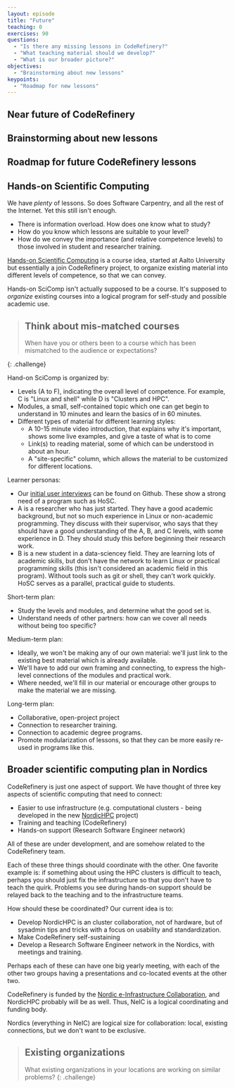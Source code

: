 ```yaml
---
layout: episode
title: "Future"
teaching: 0
exercises: 90
questions:
  - "Is there any missing lessons in CodeRefinery?"
  - "What teaching material should we develop?"
  - "What is our broader picture?"
objectives:
  - "Brainstorming about new lessons"
keypoints:
  - "Roadmap for new lessons"
---
```


## Near future of CodeRefinery


## Brainstorming about new lessons


## Roadmap for future CodeRefinery lessons


## Hands-on Scientific Computing

We have *plenty* of lessons.  So does Software Carpentry, and all the
rest of the Internet.  Yet this still isn't enough.

* There is information overload.  How does one know what to study?
* How do you know which lessons are suitable to your level?
* How do we convey the importance (and relative competence levels) to
  those involved in student and researcher training.

[Hands-on Scientific
Computing](https://handsonscicomp.readthedocs.io/en/latest/) is a
course idea, started at Aalto University but essentially a join
CodeRefinery project, to organize existing material into different
levels of competence, so that we can convey.

Hands-on SciComp isn't actually supposed to be a course.  It's
supposed to *organize* existing courses into a logical program for
self-study and possible academic use.

> ## Think about mis-matched courses
>
> When have you or others been to a course which has been mismatched
> to the audience or expectations?
>
{: .challenge}

Hand-on SciComp is organized by:

* Levels (A to F), indicating the overall level of
  competence.  For example, C is "Linux and shell" while D is
  "Clusters and HPC".
* Modules, a small, self-contained topic which one can get begin to
  understand in 10 minutes and learn the basics of in 60 minutes.
* Different types of material for different learning styles:
  * A 10-15 minute video introduction, that explains why it's
    important, shows some live examples, and give a taste of what is
    to come
  * Link(s) to reading material, some of which can be understood in
    about an hour.
  * A "site-specific" column, which allows the material to be
    customized for different locations.

Learner personas:

* Our [initial user
  interviews](https://github.com/coderefinery/handsonscicomp/issues/8)
  can be found on Github.  These show a strong need of a program such
  as HoSC.
* A is a researcher who has just started.  They have a good academic
  background, but not so much experience in Linux or non-academic
  programming.  They discuss with their supervisor, who says that they
  should have a good understanding of the A, B, and C levels, with
  some experience in D.  They should study this before beginning their
  research work.
* B is a new student in a data-sciencey field.  They are learning lots
  of academic skills, but don't have the network to learn Linux or
  practical programming skills (this isn't considered an academic
  field in this program).  Without tools such as git or shell, they
  can't work quickly.  HoSC serves as a parallel, practical guide to
  students.


Short-term plan:

* Study the levels and modules, and determine what the good set is.
* Understand needs of other partners: how can we cover all needs
  without being too specific?

Medium-term plan:

* Ideally, we won't be making any of our own material: we'll just link
  to the existing best material which is already available.
* We'll have to add our own framing and connecting, to express the
  high-level connections of the modules and practical work.
* Where needed, we'll fill in our material or encourage other groups
  to make the material we are missing.

Long-term plan:

* Collaborative, open-project project
* Connection to researcher training.
* Connection to academic degree programs.
* Promote modularization of lessons, so that they can be more easily
  re-used in programs like this.


## Broader scientific computing plan in Nordics

CodeRefinery is just one aspect of support.  We have thought of three
key aspects of scientific computing that need to connect:

* Easier to use infrastructure (e.g. computational clusters - being
  developed in the new [NordicHPC](https://nordichpc.github.io)
  project)
* Training and teaching (CodeRefinery)
* Hands-on support (Research Software Engineer network)

All of these are under development, and are somehow related to the
CodeRefinery team.

Each of these three things should coordinate with the other.  One
favorite example is: if something about using the HPC clusters is
difficult to teach, perhaps you should just fix the infrastructure so
that you don't have to teach the quirk.  Problems you see during
hands-on support should be relayed back to the teaching and to the
infrastructure teams.

How should these be coordinated?  Our current idea is to:

* Develop NordicHPC is an cluster collaboration, not of hardware, but
  of sysadmin tips and tricks with a focus on usability and
  standardization.
* Make CodeRefinery self-sustaining
* Develop a Research Software Engineer network in the Nordics, with
  meetings and training.

Perhaps each of these can have one big yearly meeting, with each of
the other two groups having a presentations and co-located events at
the other two.

CodeRefinery is funded by the [Nordic e-Infrastructure
Collaboration](https://neic.no), and NordicHPC probably will be as
well.  Thus, NeIC is a logical coordinating and funding body.

Nordics (everything in NeIC) are logical size for collaboration:
local, existing connections, but we don't want to be exclusive.


> ## Existing organizations
>
> What existing organizations in your locations are working on similar
> problems?
{: .challenge}
